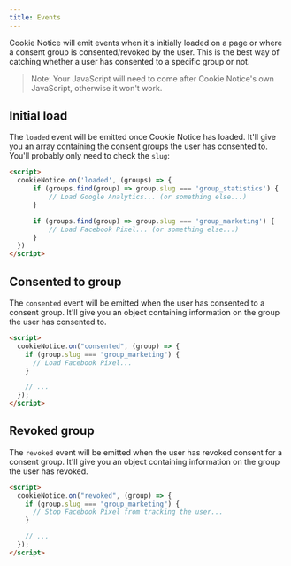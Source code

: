 ```yaml
---
title: Events
---
```


Cookie Notice will emit events when it's initially loaded on a page or where a consent group is consented/revoked by the user. This is the best way of catching whether a user has consented to a specific group or not.

> Note: Your JavaScript will need to come after Cookie Notice's own JavaScript, otherwise it won't work.

## Initial load

The `loaded` event will be emitted once Cookie Notice has loaded. It'll give you an array containing the consent groups the user has consented to. You'll probably only need to check the `slug`:

```html
<script>
  cookieNotice.on('loaded', (groups) => {
      if (groups.find(group) => group.slug === 'group_statistics') {
          // Load Google Analytics... (or something else...)
      }

      if (groups.find(group) => group.slug === 'group_marketing') {
          // Load Facebook Pixel... (or something else...)
      }
  })
</script>
```

## Consented to group

The `consented` event will be emitted when the user has consented to a consent group. It'll give you an object containing information on the group the user has consented to.

```html
<script>
  cookieNotice.on("consented", (group) => {
    if (group.slug === "group_marketing") {
      // Load Facebook Pixel...
    }

    // ...
  });
</script>
```

## Revoked group

The `revoked` event will be emitted when the user has revoked consent for a consent group. It'll give you an object containing information on the group the user has revoked.

```html
<script>
  cookieNotice.on("revoked", (group) => {
    if (group.slug === "group_marketing") {
      // Stop Facebook Pixel from tracking the user...
    }

    // ...
  });
</script>
```
